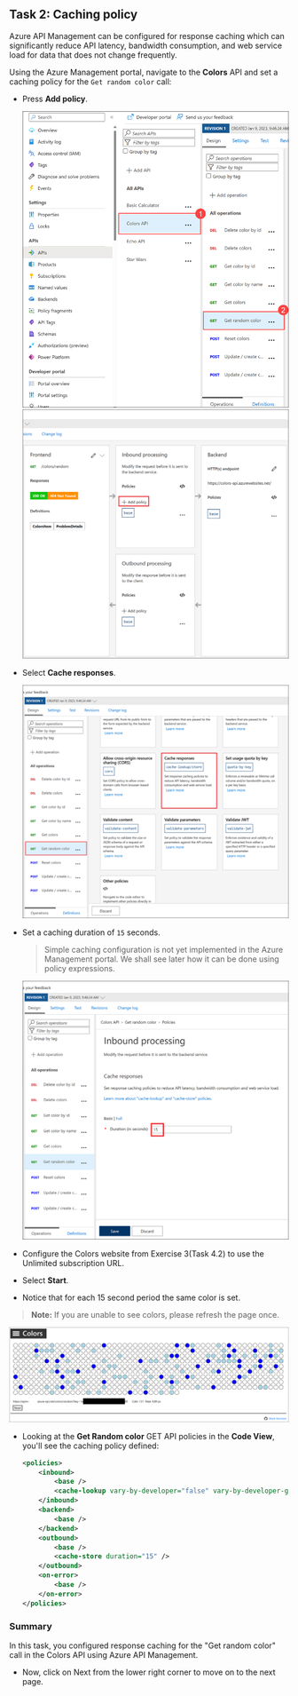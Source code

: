 ## Task 2: Caching policy

Azure API Management can be configured for response caching which can significantly reduce API latency, bandwidth consumption, and web service load for data that does not change frequently.

Using the Azure Management portal, navigate to the **Colors** API and set a caching policy for the `Get random color` call:
  - Press **Add policy**.

    ![APIM Adding Enable Caching](media/10.png)
    ![APIM Adding Enable Caching](media/11.png)

  - Select **Cache responses**.

    ![APIM Enable Caching](media/12.png)

  - Set a caching duration of `15` seconds.
    > Simple caching configuration is not yet implemented in the Azure Management portal. We shall see later how it can be done using policy expressions.

    ![APIM Cache Duration](media/13.png)

- Configure the Colors website from Exercise 3(Task 4.2) to use the Unlimited subscription URL.
- Select **Start**.
- Notice that for each 15 second period the same color is set.

> **Note:** If you are unable to see colors, please refresh the page once. 

  ![Colors Website Caching](media/14.png)

- Looking at the **Get Random color** GET API policies in the **Code View**, you'll see the caching policy defined:

  ```xml
  <policies>
      <inbound>
          <base />
          <cache-lookup vary-by-developer="false" vary-by-developer-groups="false" allow-private-response-caching="false" must-revalidate="false" downstream-caching-type="none" />
      </inbound>
      <backend>
          <base />
      </backend>
      <outbound>
          <base />
          <cache-store duration="15" />
      </outbound>
      <on-error>
          <base />
      </on-error>
  </policies>
  ```

### Summary
In this task, you configured response caching for the "Get random color" call in the Colors API using Azure API Management.
- Now, click on Next from the lower right corner to move on to the next page.
